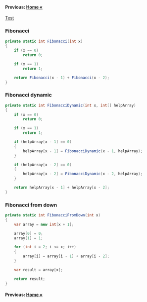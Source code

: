 #### Previous: [Home &laquo;](../../../README.md)
[Test](../Factorial/package_fullBuild.binlog)

### Fibonacci

``` cs 
private static int Fibonacci(int x)
{
    if (x == 0)
        return 0;

    if (x == 1)
        return 1;

    return Fibonacci(x - 1) + Fibonacci(x - 2);
}
```

### Fibonacci dynamic

``` cs 
private static int FibonacciDynamic(int x, int[] helpArray)
{
    if (x == 0)
        return 0;

    if (x == 1)
        return 1;

    if (helpArray[x - 1] == 0)
    {
        helpArray[x - 1] = FibonacciDynamic(x - 1, helpArray);
    }

    if (helpArray[x - 2] == 0)
    {
        helpArray[x - 2] = FibonacciDynamic(x - 2, helpArray);
    }

    return helpArray[x - 1] + helpArray[x - 2];
}
```

### Fibonacci from down

``` cs 
private static int FibonacciFromDown(int x)
{
    var array = new int[x + 1];

    array[0] = 0;
    array[1] = 1;

    for (int i = 2; i <= x; i++)
    {
        array[i] = array[i - 1] + array[i - 2];
    }

    var result = array[x];

    return result;
}
```

#### Previous: [Home &laquo;](../../../README.md)
